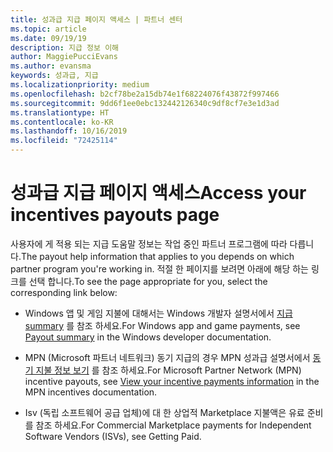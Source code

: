 ```yaml
---
title: 성과급 지급 페이지 액세스 | 파트너 센터
ms.topic: article
ms.date: 09/19/19
description: 지급 정보 이해
author: MaggiePucciEvans
ms.author: evansma
keywords: 성과급, 지급
ms.localizationpriority: medium
ms.openlocfilehash: b2cf78be2a15db74e1f68224076f43872f997466
ms.sourcegitcommit: 9dd6f1ee0ebc132442126340c9df8cf7e3e1d3ad
ms.translationtype: HT
ms.contentlocale: ko-KR
ms.lasthandoff: 10/16/2019
ms.locfileid: "72425114"
---
```

# <a name="access-your-incentives-payouts-page"></a><span data-ttu-id="acc30-104">성과급 지급 페이지 액세스</span><span class="sxs-lookup"><span data-stu-id="acc30-104">Access your incentives payouts page</span></span>

<span data-ttu-id="acc30-105">사용자에 게 적용 되는 지급 도움말 정보는 작업 중인 파트너 프로그램에 따라 다릅니다.</span><span class="sxs-lookup"><span data-stu-id="acc30-105">The payout help information that applies to you depends on which partner program you're working in.</span></span> <span data-ttu-id="acc30-106">적절 한 페이지를 보려면 아래에 해당 하는 링크를 선택 합니다.</span><span class="sxs-lookup"><span data-stu-id="acc30-106">To see the page appropriate for you, select the corresponding link below:</span></span>

- <span data-ttu-id="acc30-107">Windows 앱 및 게임 지불에 대해서는 Windows 개발자 설명서에서 [지급 summary](https://docs.microsoft.com/en-us/windows/uwp/publish/payout-summary) 를 참조 하세요.</span><span class="sxs-lookup"><span data-stu-id="acc30-107">For Windows app and game payments, see [Payout summary](https://docs.microsoft.com/en-us/windows/uwp/publish/payout-summary) in the Windows developer documentation.</span></span>

- <span data-ttu-id="acc30-108">MPN (Microsoft 파트너 네트워크) 동기 지급의 경우 MPN 성과급 설명서에서 [동기 지불 정보 보기](understand-incentive-payouts.md) 를 참조 하세요.</span><span class="sxs-lookup"><span data-stu-id="acc30-108">For Microsoft Partner Network (MPN) incentive payouts, see [View your incentive payments information](understand-incentive-payouts.md) in the MPN incentives documentation.</span></span>

- <span data-ttu-id="acc30-109">Isv (독립 소프트웨어 공급 업체)에 대 한 상업적 Marketplace 지불액은 유료 준비를 참조 하세요.</span><span class="sxs-lookup"><span data-stu-id="acc30-109">For Commercial Marketplace payments for Independent Software Vendors (ISVs), see Getting Paid.</span></span>
